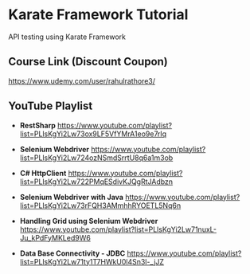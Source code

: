 # Karate Framework Tutorial

API testing using Karate Framework

## Course Link (Discount Coupon)

https://www.udemy.com/user/rahulrathore3/

## YouTube Playlist

- **RestSharp** https://www.youtube.com/playlist?list=PLlsKgYi2Lw73ox9LF5VfYMrA1eo9e7rIq

- **Selenium Webdriver** https://www.youtube.com/playlist?list=PLlsKgYi2Lw724ozNSmdSrrtU8q6a1m3ob

- **C# HttpClient** https://www.youtube.com/playlist?list=PLlsKgYi2Lw722PMqESdivKJQgRtJAdbzn

- **Selenium Webdriver with Java** https://www.youtube.com/playlist?list=PLlsKgYi2Lw73rFQH3AMmhhRYOETL5Nq6n

- **Handling Grid using Selenium Webdriver** https://www.youtube.com/playlist?list=PLlsKgYi2Lw71nuxL-Ju_kPdFyMKLed9W6

- **Data Base Connectivity - JDBC** https://www.youtube.com/playlist?list=PLlsKgYi2Lw71ty1T7HWkU0l4Sn3l-_jJZ
